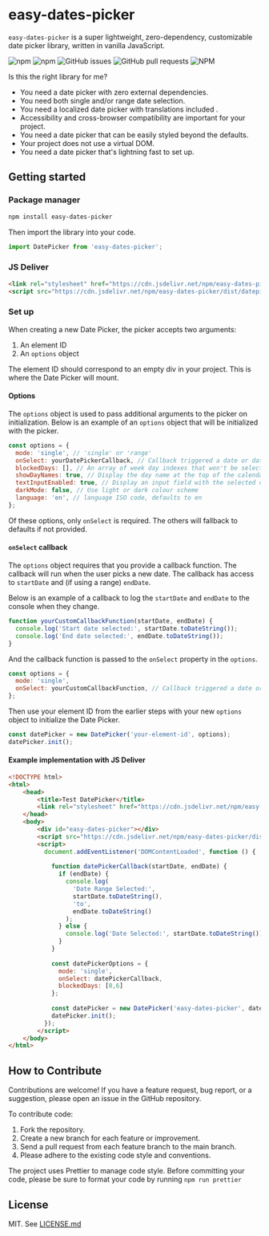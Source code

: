 # easy-dates-picker
`easy-dates-picker` is a super lightweight, zero-dependency, customizable date picker library, written in vanilla JavaScript. 

![npm](https://img.shields.io/npm/dt/easy-dates-picker)
![npm](https://img.shields.io/npm/dw/easy-dates-picker)
![GitHub issues](https://img.shields.io/github/issues/sandypockets/easy-dates-picker)
![GitHub pull requests](https://img.shields.io/github/issues-pr/sandypockets/easy-dates-picker)
![NPM](https://img.shields.io/npm/l/easy-dates-picker)

Is this the right library for me?

- You need a date picker with zero external dependencies.
- You need both single and/or range date selection.
- You need a localized date picker with translations included .
- Accessibility and cross-browser compatibility are important for your project.
- You need a date picker that can be easily styled beyond the defaults.
- Your project does not use a virtual DOM.
- You need a date picker that's lightning fast to set up.

## Getting started

### Package manager

```bash
npm install easy-dates-picker
```

Then import the library into your code.

```js
import DatePicker from 'easy-dates-picker';
```

### JS Deliver
```html
<link rel="stylesheet" href="https://cdn.jsdelivr.net/npm/easy-dates-picker/dist/datepicker.css">
<script src="https://cdn.jsdelivr.net/npm/easy-dates-picker/dist/datepicker.bundle.js"></script>
```

### Set up
When creating a new Date Picker, the picker accepts two arguments:
1. An element ID
2. An `options` object

The element ID should correspond to an empty div in your project. This is where the Date Picker will mount. 

#### Options
The `options` object is used to pass additional arguments to the picker on initialization. Below is an example of an `options` object that will be initialized with the picker. 

```javascript
const options = {
  mode: 'single', // 'single' or 'range'
  onSelect: yourDatePickerCallback, // Callback triggered a date or date range is selected
  blockedDays: [], // An array of week day indexes that won't be selectable (0=sunday, 1=monday, etc)
  showDayNames: true, // Display the day name at the top of the calendar
  textInputEnabled: true, // Display an input field with the selected date. The calendar becomes visible when clicking the input
  darkMode: false, // Use light or dark colour scheme
  language: 'en', // language ISO code, defaults to en
};
```

Of these options, only `onSelect` is required. The others will fallback to defaults if not provided. 

#### `onSelect` callback
The `options` object requires that you provide a callback function. The callback will run when the user picks a new date. The callback has access to `startDate` and (if using a range) `endDate`. 

Below is an example of a callback to log the `startDate` and `endDate` to the console when they change. 

```javascript
function yourCustomCallbackFunction(startDate, endDate) {
  console.log('Start date selected:', startDate.toDateString());
  console.log('End date selected:', endDate.toDateString());
}
```

And the callback function is passed to the `onSelect` property in the `options`.

```javascript
const options = {
  mode: 'single',
  onSelect: yourCustomCallbackFunction, // Callback triggered a date or date range is selected
};
```

Then use your element ID from the earlier steps with your new `options` object to initialize the Date Picker.

```javascript
const datePicker = new DatePicker('your-element-id', options);
datePicker.init();
```

#### Example implementation with JS Deliver

```html
<!DOCTYPE html>
<html>
    <head>
        <title>Test DatePicker</title>
        <link rel="stylesheet" href="https://cdn.jsdelivr.net/npm/easy-dates-picker/dist/datepicker.css">
    </head>
    <body>
        <div id="easy-dates-picker"></div>
        <script src="https://cdn.jsdelivr.net/npm/easy-dates-picker/dist/datepicker.bundle.js"></script>
        <script>
          document.addEventListener('DOMContentLoaded', function () {
            
            function datePickerCallback(startDate, endDate) {
              if (endDate) {
                console.log(
                  'Date Range Selected:',
                  startDate.toDateString(),
                  'to',
                  endDate.toDateString()
                );
              } else {
                console.log('Date Selected:', startDate.toDateString());
              }
            }
        
            const datePickerOptions = {
              mode: 'single',
              onSelect: datePickerCallback,
              blockedDays: [0,6]
            };
        
            const datePicker = new DatePicker('easy-dates-picker', datePickerOptions);
            datePicker.init();
          });
        </script>
    </body>
</html>
```

## How to Contribute
Contributions are welcome! If you have a feature request, bug report, or a suggestion, please open an issue in the GitHub repository.

To contribute code:

1. Fork the repository.
2. Create a new branch for each feature or improvement.
3. Send a pull request from each feature branch to the main branch.
4. Please adhere to the existing code style and conventions.

The project uses Prettier to manage code style. Before committing your code, please be sure to format your code by running `npm run prettier`

## License
MIT. See [LICENSE.md](./LICENSE.md)